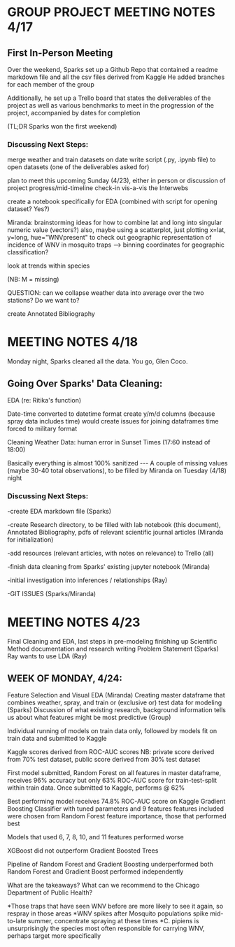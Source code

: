 # GROUP PROJECT MEETING NOTES 4/17

## First In-Person Meeting

Over the weekend, Sparks set up a Github Repo that contained a readme markdown file and all the csv files derived from Kaggle
	He added branches for each member of the group

Additionally, he set up a Trello board that states the deliverables of the project as well as various benchmarks to meet in the progression of the project, accompanied by dates for completion

(TL;DR Sparks won the first weekend)

### Discussing Next Steps:

merge weather and train datasets on date
write script (.py, .ipynb file) to open datasets (one of the deliverables asked for)

plan to meet this upcoming Sunday (4/23), either in person or discussion of project progress/mid-timeline check-in vis-a-vis the Interwebs

create a notebook specifically for EDA (combined with script for opening dataset? Yes?)

Miranda: brainstorming ideas for how to combine lat and long into singular numeric value (vectors?)
	also, maybe using a scatterplot, just plotting x=lat, y=long, hue="WNVpresent" to check out geographic representation of incidence of WNV in mosquito traps
	--> binning coordinates for geographic classification?

look at trends within species

(NB: M = missing)

QUESTION: can we collapse weather data into average over the two stations? Do we want to?

create Annotated Bibliography



# MEETING NOTES 4/18

Monday night, Sparks cleaned all the data. You go, Glen Coco.

## Going Over Sparks' Data Cleaning:

EDA (re: Ritika's function)

Date-time converted to datetime format
	create y/m/d columns (because spray data includes time)
	would create issues for joining dataframes
	time forced to military format

Cleaning Weather Data:
	human error in Sunset Times (17:60 instead of 18:00)

Basically everything is almost 100% sanitized --- A couple of missing values (maybe 30-40 total observations), to be filled by Miranda on Tuesday (4/18) night

### Discussing Next Steps:

-create EDA markdown file (Sparks)

-create Research directory, to be filled with lab notebook (this document), Annotated Bibliography, 
pdfs of relevant scientific journal articles (Miranda for initialization)

-add resources (relevant articles, with notes on relevance) to Trello (all)

-finish data cleaning from Sparks' existing jupyter notebook (Miranda)

-initial investigation into inferences / relationships (Ray)

-GIT ISSUES (Sparks/Miranda)



# MEETING NOTES 4/23

Final Cleaning and EDA, last steps in pre-modeling
finishing up Scientific Method documentation and research
writing Problem Statement (Sparks)
Ray wants to use LDA (Ray)


## WEEK OF MONDAY, 4/24:

Feature Selection and Visual EDA (Miranda)
Creating master dataframe that combines weather, spray, and train or (exclusive or) test data for modeling (Sparks)
Discussion of what existing research, background information tells us about what features might be most predictive (Group)

Individual running of models on train data only, followed by models fit on train data and submitted to Kaggle

Kaggle scores derived from ROC-AUC scores
NB: private score derived from 70% test dataset, public score derived from 30% test dataset

First model submitted, Random Forest on all features in master dataframe, receives 96% accuracy but only 63% ROC-AUC score for train-test-split within train data. Once submitted to Kaggle, performs @ 62%

Best performing model receives 74.8% ROC-AUC score on Kaggle
	Gradient Boosting Classifier with tuned parameters and 9 features 
	features included were chosen from Random Forest feature importance, those that performed best

Models that used 6, 7, 8, 10, and 11 features performed worse

XGBoost did not outperform Gradient Boosted Trees

Pipeline of Random Forest and Gradient Boosting underperformed both Random Forest and Gradient Boost performed independently


What are the takeaways? What can we recommend to the Chicago Department of Public Health?

*Those traps that have seen WNV before are more likely to see it again, so respray in those areas
*WNV spikes after Mosquito populations spike mid-to-late summer, concentrate spraying at these times
*C. pipiens is unsurprisingly the species most often responsible for carrying WNV, perhaps target more specifically




